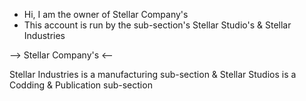 - Hi, I am the owner of Stellar Company's
- This account is run by the sub-section's Stellar Studio's & Stellar Industries

--> Stellar Company's <--

Stellar Industries is a manufacturing sub-section
&
Stellar Studios is a Codding & Publication sub-section
